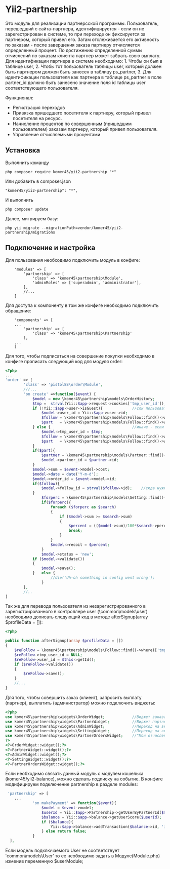 Yii2-partnership
==========
Это модуль для реализации партнерсской программы. Пользователь, перешедший с сайта-партнера, идентифицируется - если он не зарегестрирован в системе, то при переходе он фиксируется за партнером, который привел его. Затам отслеживается его активность по заказам - после завершения заказа партнеру отчисляется определенный процент. По достижению определенной суммы отчислений по заказам клиента партнер может забрать свою выплату.
Для идентификации партнера в системе необходимо: 1. Чтобы он был в таблице user, 2. Чтобы тот пользователь таблицы user, который  должен быть партнером должен быть занесен в таблицу ps_partner, 3. Для идентификации пользователя как партнера в таблице ps_partner в поле partner_id должно быть занесено значение поля id таблицы user соответствующего пользователя. 

Функционал:

* Регистрация переходов
* Привязка пришедшего посетителя к партнеру, который привел посетителя на ресурс.
* Начисление процентов по совершенным (пришедшим пользователем) заказам партнеру, который привел пользователя.
* Управление отчисляемыми процентами

Установка
---------------------------------
Выполнить команду

```
php composer require komer45/yii2-partnership "*"
```

Или добавить в composer.json

```
"komer45/yii2-partnership": "*",
```

И выполнить

```
php composer update
```

Далее, мигрируем базу:

```
php yii migrate --migrationPath=vendor/komer45/yii2-partnership/migrations
```

Подключение и настройка
---------------------------------
Для пользования необходимо подключить модуль в конфиге:

```'php'
	'modules' => [
		'partnership' => [
			'class' => 'komer45\partnership\Module',
			'adminRoles' => ['superadmin', 'administrator'],
		],
		//...
	]
```
Для доступа к компоненту в том же конфиге необходимо подключить обращение:
```'php'
	'components' => [
	...
		'partnership' => [
			'class' => 'komer45\partnership\Partnership'
		],
	...
	]
```
Для того, чтобы подписаться на совершение покупки необходимо в конфиге прописать следующий код для модуля order:

```php
<?php
...
'order' => [
		'class' => 'pistol88\order\Module',
		///...
		'on create' =>function($event) {
			$model = new \komer45\partnership\models\OrderHistory;
			$tmp =  strval(Yii::$app->request->cookies['tmp_user_id']);
			if (!Yii::$app->user->isGuest){             //сли пользователь зарегистрирован
				$model->user_id = Yii::$app->user->id;
				$follow = \komer45\partnership\models\Follow::find()->where(['user_id' => $model->user_id])->one();
				$part   = \komer45\partnership\models\Follow::find()->where(['user_id' => Yii::$app->user->id])->one();
			} else {                                    //иначе - если все-таки гость
				$model->tmp_user_id = $tmp;
				$follow = \komer45\partnership\models\Follow::find()->where(['tmp_user_id' => $model->tmp_user_id])->one();
				$part   = \komer45\partnership\models\Follow::find()->where(['tmp_user_id' => $tmp])->one();
			}
			if($part){
				$partner = \komer45\partnership\models\Partner::find()->where(['code' => $part->partner])->one(); //находим партнера по коду
				$model->partner_id = $partner->id;
			}
			$model->sum = $event->model->cost;
			$model->date = date('Y-m-d');
			$model->order_id = $event->model->id;
			if($follow){
				$model->follow_id = strval($follow->id);    //сюда нужно записать id таблицы ps_follow
			}
				$forperc = \komer45\partnership\models\Setting::find()->all();
				if($forperc){
					foreach ($forperc as $search)
					{
						if ($model->sum >= $search->sum)
						{
							$percent = (($model->sum)/100*$search->percent);
							break;
						}
					}
					$model->recoil = $percent;
				}
				$model->status = 'new';
			if ($model->validate())
			{
				$model->save();
			}   else {
					//die('Uh-oh something in config went wrong');
				}
		},
		//..
]
```
Так жe для перевода пользователя из незарегистрированного в зарегистрированного в контроллере user (\common\models\user) необходимо дописать следующий код в методе afterSignup(array $profileData = []):

```php
<?php

public function afterSignup(array $profileData = [])
{
	$reFollow = \komer45\partnership\models\Follow::find()->where(['tmp_user_id' => Yii::$app->request->cookies['tmp_user_id']])->one();
	$reFollow->tmp_user_id = NULL;
	$reFollow->user_id = $this->getId();
	if ($reFollow->validate())
	{
		$reFollow->save();
	}
	//...
}
```

Для того, чтобы совершить заказ (клиент), запросить выплату (партнер), выплатить (администратор) можно подключить виджеты:

```php
<?php
use komer45\partnership\widgets\OrderWidget;			//Виджет заказа
use komer45\partnership\widgets\PartnerWidget;			//Виджет партнерства
use komer45\partnership\widgets\AdminWidget;			//Переход на вкладку администрирования
use komer45\partnership\widgets\SettingWidget;			//Переход на вкладку настроек
use komer45\partnership\widgets\PartnerOrdersWidget;	//"Мои отчисления", "Мои рефералы" 
?>
<?=OrderWidget::widget();?>
<?=PartnerWidget::widget();?>
<?=AdminWidget::widget();?>
<?=SettingWidget::widget();?>
<?=PartnerOrdersWidget::widget();?>
```

Если необходимо связать данный модуль с модулем кошелька (komer45/yii2-balance), можно сделать подписку на событие. В конфиге модифицируем подключение partnership в разделе modules:
```php
 'partnership' => [
	...
			'on makePayment' => function($event){
				$model = $event->model;
				$userId = Yii::$app->Partnership->getUserByPartnerId($model->partner_id);
				$balance = Yii::$app->balance->getUserScore($userId);
				if ($balance){
					Yii::$app->balance->addTransaction($balance->id, 'in', $model->sum, 'partnership rewads');
				} else return false;
			}
  ],

``` 
Если модель подключаемого User не соответствует 'common\models\User' то ее необходимо задать в Модуле(Module.php) изменив переменную $userModule;